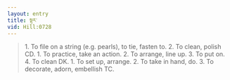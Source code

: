 ```yaml
---
layout: entry
title: སྟར་
vid: Hill:0728
---
```

> 1\. To file on a string (e\.g\. pearls), to tie, fasten to\. 2\. To clean, polish CD\. 1\. To practice, take an action\. 2\. To arrange, line up\. 3\. To put on\. 4\. To clean DK\. 1\. To set up, arrange\. 2\. To take in hand, do\. 3\. To decorate, adorn, embellish TC\.


